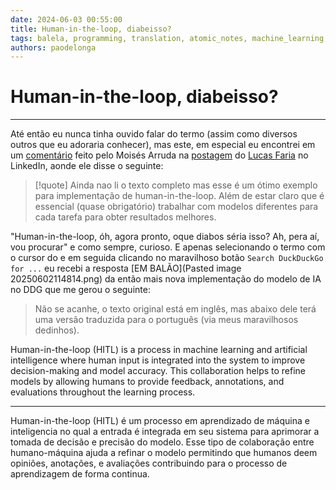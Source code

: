 ```yaml
---
date: 2024-06-03 00:55:00
title: Human-in-the-loop, diabeisso?
tags: balela, programming, translation, atomic_notes, machine_learning, artificial_intelligence, linkedin, hitl, software_development
authors: paodelonga
---
```


# Human-in-the-loop, diabeisso?

---

Até então eu nunca tinha ouvido falar do termo (assim como diversos outros que eu adoraria conhecer), mas este, em especial eu encontrei em um [comentário](https://www.linkedin.com/feed/update/urn:li:activity:7334596299599560704?commentUrn=urn:li:comment:(activity:7334596299599560704,7334749161562476545)) feito pelo Moisés Arruda na [postagem](https://www.linkedin.com/feed/update/urn:li:activity:7334596299599560704) do [Lucas Faria](https://www.linkedin.com/in/lucas-faria) no LinkedIn, aonde ele disse o seguinte:

>[!quote]
>Ainda nao li o texto completo mas esse é um ótimo exemplo para implementação de human-in-the-loop. Além de estar claro que é essencial (quase obrigatório) trabalhar com modelos diferentes para cada tarefa para obter resultados melhores.

"Human-in-the-loop, óh, agora pronto, oque diabos séria isso? Ah, pera aí, vou procurar" e como sempre, curioso. E apenas selecionando o termo com o cursor do e em seguida clicando no maravilhoso botão ```Search DuckDuckGo for ...``` eu recebi a resposta [EM BALÃO](Pasted image 20250602114814.png) da então mais nova implementação do modelo de IA no DDG que me gerou o seguinte:

> Não se acanhe, o texto original está em inglês, mas abaixo dele terá uma versão traduzida para o português (via meus maravilhosos dedinhos).

Human-in-the-loop (HITL) is a process in machine learning and artificial intelligence where human input is integrated into the system to improve decision-making and model accuracy. This collaboration helps to refine models by allowing humans to provide feedback, annotations, and evaluations throughout the learning process.

---

Human-in-the-loop (HITL) é um processo em aprendizado de máquina e inteligencia no qual a entrada é integrada em seu sistema para aprimorar a tomada de decisão e precisão do modelo. Esse tipo de colaboração entre humano-máquina ajuda a refinar o modelo permitindo que humanos deem opiniões, anotações, e avaliações contribuindo para o processo de aprendizagem de forma continua.
